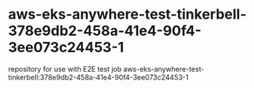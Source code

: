 # aws-eks-anywhere-test-tinkerbell-378e9db2-458a-41e4-90f4-3ee073c24453-1
repository for use with E2E test job aws-eks-anywhere-test-tinkerbell:378e9db2-458a-41e4-90f4-3ee073c24453-1
